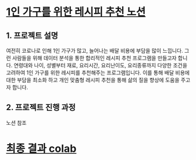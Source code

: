 # [1인 가구를 위한 레시피 추천 노션](https://righteous-kileskus-db8.notion.site/08817662278542189d87382ec136fec5?p=729246acf0894f1980fb685d5f1a14f7&pm=c)

## 1. 프로젝트 설명
여전히 코로나로 인해 1인 가구가 많고, 늘어나는 배달 비용에 부담을 많이 느낍니다. 그런 사람들을 위해 데이터 분석을 통한 합리적인 레시피 추천 프로그램을 만들고자 합니다. 연령대와 나이, 성별부터 재료, 요리시간, 요리난이도, 요리종류까지 다양한 조건을 고려하여 1인 가구를 위한 레시피를 추천해주는 프로그램입니다. 이를 통해 배달 비용에 대한 부담을 최소화 하고 개인 맞춤형 레시피 추천을 통해 삶의 질을 향상에 도움을 주고자 합니다.

## 2. 프로젝트 진행 과정
노션 참조  
  
  # [최종 결과 colab](https://colab.research.google.com/drive/1AHnM1oGUrGyUs26NVaAOT9iJadliT1_h?usp=sharing)
